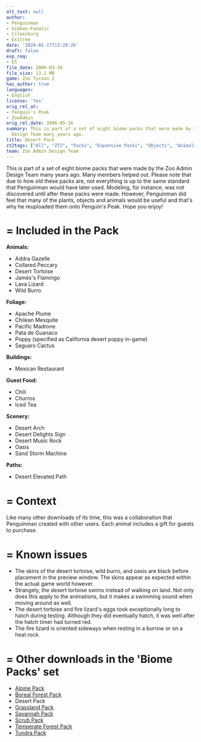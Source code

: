 ```yaml
---
alt_text: null
author:
- Penguinman
- Gibbon-Fanatic
- Csleesburg
- Exitree
date: '2024-01-17T13:28:26'
draft: false
exp_req:
- ES
file_date: 2006-03-26
file_size: 13.2 MB
game: Zoo Tycoon 2
has_author: true
languages:
- English
license: 'Yes'
orig_rel_at:
- Penguin's Peak
- ZooAdmin
orig_rel_date: 2006-05-16
summary: This is part of a set of eight biome packs that were made by the Zoo Admin
  Design Team many years ago.
title: Desert Pack
zt2tags: ["All", "ZT2", "Packs", "Expansive Packs", "Objects", "Animals", "Ungulates", "Reptiles", "Birds", "Equids", "Aquatic", "Foliage", "Arches", "Elevated Paths", "Signs", "Tour Objects", "Buildings", "African", "North American", "South American", "Mammals", "Music Rocks"]
team: Zoo Admin Design Team
---
```

This is part of a set of eight biome packs that were made by the Zoo Admin Design Team many years ago. Many members helped out. Please note that due to how old these packs are, not everything is up to the same standard that Penguinman would have later used. Modeling, for instance, was not discovered until after these packs were made. However, Penguinman did feel that many of the plants, objects and animals would be useful and that's why he reuploaded them onto Penguin's Peak. Hope you enjoy!

=
Included in the Pack
=

**Animals:**
- Addra Gazelle
- Collared Peccary
- Desert Tortoise
- James's Flamingo
- Lava Lizard
- Wild Burro

**Foliage:**
- Apache Plume
- Chilean Mesquite
- Pacific Madrone
- Pata de Guanaco
- Poppy (specified as California desert poppy in-game)
- Saguaro Cactus

**Buildings:**
- Mexican Restaurant

**Guest Food:**
- Chili
- Churros
- Iced Tea

**Scenery:**
- Desert Arch
- Desert Delights Sign
- Desert Music Rock
- Oasis
- Sand Storm Machine

**Paths:**
- Desert Elevated Path

=
Context
=

Like many other downloads of its time, this was a collaboration that Penguinman created with other users. Each animal includes a gift for guests to purchase.

=
Known issues
=

- The skins of the desert tortoise, wild burro, and oasis are black before placement in the preview window. The skins appear as expected within the actual game world however.
- Strangely, the desert tortoise swims instead of walking on land. Not only does this apply to the animations, but it makes a swimming sound when moving around as well.
- The desert tortoise and fire lizard's eggs took exceptionally long to hatch during testing. Although they did eventually hatch, it was well after the hatch timer had turned red.
- The fire lizard is oriented sideways when resting in a burrow or on a heat rock.

=
Other downloads in the 'Biome Packs' set
=

- [Alpine Pack](<https://www.zooberry.org/mods/zt2/expansive-packs/alpine-pack/>)
- [Boreal Forest Pack](<https://www.zooberry.org/mods/zt2/expansive-packs/boreal-forest-pack/>)
- Desert Pack
- [Grassland Pack](<https://www.zooberry.org/mods/zt2/expansive-packs/grassland-pack/>)
- [Savannah Pack](<https://www.zooberry.org/mods/zt2/expansive-packs/savannah-pack/>)
- [Scrub Pack](<https://www.zooberry.org/mods/zt2/expansive-packs/scrub-pack/>)
- [Temperate Forest Pack](<https://www.zooberry.org/mods/zt2/expansive-packs/temperate-forest-pack/>)
- [Tundra Pack](<https://www.zooberry.org/mods/zt2/expansive-packs/tundra-pack/>)